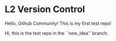 # L2 Version Control

Hello, Github Community! This is my first test repo!

Hi, this is the test repo in the ``new_idea'' branch.